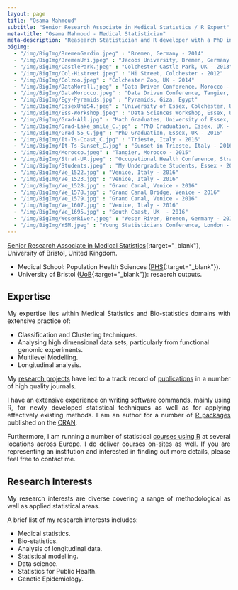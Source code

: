 ```yaml
---
layout: page
title: "Osama Mahmoud"
subtitle: "Senior Research Associate in Medical Statistics / R Expert"
meta-title: "Osama Mahmoud - Medical Statistician"
meta-description: "Reasearch Statistician and R developer with a PhD in Biostatistics, a MSc and a Bachelor degrees in Applied Statistics. An expert in classification and clustering techniques, statistical multilevel modelling and data analysis of public health studies"
bigimg:
  - "/img/BigImg/BremenGardin.jpeg" : "Bremen, Germany - 2014"
  - "/img/BigImg/BremenUni.jpeg" : "Jacobs University, Bremen, Germany - 2014"
  - "/img/BigImg/CastlePark.jpeg" : "Colchester Castle Park, UK - 2013"
  - "/img/BigImg/Col-Histreet.jpeg" : "Hi Street, Colchester - 2012"
  - "/img/BigImg/Colzoo.jpeg" : "Colchester Zoo, UK - 2014"
  - "/img/BigImg/DataMorall.jpeg" : "Data Driven Conference, Morocco - 2014"
  - "/img/BigImg/DataMorocco.jpeg" : "Data Driven Conference, Tangier, Morocco - 2014"
  - "/img/BigImg/Egy-Pyramids.jpg" : "Pyramids, Giza, Egypt"
  - "/img/BigImg/EssexUniS4.jpeg" : "University of Essex, Colchester, UK - 2012"
  - "/img/BigImg/Ess-Workshop.jpeg" : "Data Sciences Workshop, Essex, UK - 2015"
  - "/img/BigImg/Grad-All.jpg" : "Math Graduates, University of Essex, UK - 2016"
  - "/img/BigImg/Grad-Lake_smile_C.jpg" : "PhD Graduation, Essex, UK - 2016"
  - "/img/BigImg/Grad-S5_C.jpg" : "PhD Graduation, Essex, UK - 2016"
  - "/img/BigImg/It-Ts-Coast_C.jpg" : "Trieste, Italy - 2016"
  - "/img/BigImg/It-Ts-Sunset_C.jpg" : "Sunset in Trieste, Italy - 2016"
  - "/img/BigImg/Morocco.jpeg" : "Tangier, Morocco - 2015"
  - "/img/BigImg/Strat-UA.jpeg" : "Occupational Health Conference, Stratford-Upon-Avon, UK - 2016"
  - "/img/BigImg/Students.jpeg" : "My Undergradute Students, Essex - 2013"
  - "/img/BigImg/Ve_1522.jpg" : "Venice, Italy - 2016"
  - "/img/BigImg/Ve_1523.jpg" : "Venice, Italy - 2016"
  - "/img/BigImg/Ve_1528.jpg" : "Grand Canal, Venice - 2016"
  - "/img/BigImg/Ve_1578.jpg" : "Grand Canal Bridge, Venice - 2016"
  - "/img/BigImg/Ve_1579.jpg" : "Grand Canal, Venice - 2016"
  - "/img/BigImg/Ve_1607.jpg" : "Venice, Italy - 2016"
  - "/img/BigImg/Ve_1695.jpg" : "South Coast, UK  - 2016"
  - "/img/BigImg/WeserRiver.jpeg" : "Weser River, Bremen, Germany - 2014"
  - "/img/BigImg/YSM.jpeg" : "Young Statisticians Conference, London - 2013"
---
```

[Senior Research Associate in Medical Statistics](http://www.bris.ac.uk/social-community-medicine/people/osama-mahmoud/ "View academic profile"){:target="_blank"}, University of Bristol, United Kingdom.

 - Medical School: Population Health Sciences ([PHS](http://research-information.bristol.ac.uk/en/persons/osama-mahmoud(678d8565-36f9-4178-9c78-c4371afc9541).html){:target="_blank"}).
 - University of Bristol ([UoB](https://research-information.bristol.ac.uk/en/persons/osama-mahmoud(678d8565-36f9-4178-9c78-c4371afc9541)/publications.html?page=0){:target="_blank"}): resaerch outputs.

  
## Expertise

<p align="justify">
My expertise lies within Medical Statistics and Bio-statistics domains with extensive practice of:</p>
 
  - Classification and Clustering techniques.
  - Analysing high dimensional data sets, particularly from functional genomic experiments.
  - Multilevel Modelling.
  - Longitudinal analysis.

<p align="justify">
My <a href="/Research/All-projects" title="List of projects" target="_blank">research projects</a> have led to a track record of <a href="/Research" title="List of publications" target="_blank">publications</a> in a number of high quality journals.
</p>

<p align="justify">
I have an extensive experience on writing software commands, mainly using R, for newly developed statistical techniques as well as for applying effectively existing methods. I am an author for a number of <a href="https://www.rdocumentation.org/collaborators/name/Osama%20Mahmoud" target="_blank" title="Published packages">R packages</a> published on the <a href="https://cran.r-project.org/" target="_blank" title="Comprehensive R Archive Network">CRAN</a>. 
</p>

<p align="justify">
Furthermore, I am running a number of statistical <a href="/R-courses" title="Details on R courses" target="_blank">courses using R</a> at several locations across Europe. I do deliver courses on-sites as well. If you are representing an institution and interested in finding out more details, please feel free to contact me.
</p>

## Research Interests

<p align="justify">
My research interests are diverse covering a range of methodological as well as applied statistical areas.
</p>

A brief list of my research interests includes:

  - Medical statistics.
  - Bio-statistics.
  - Analysis of longitudinal data.
  - Statistical modelling.
  - Data science.
  - Statistics for Public Health.
  - Genetic Epidemiology.